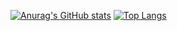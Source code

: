 [![Anurag's GitHub stats](https://github-readme-stats.vercel.app/api?username=Hoyby&show_icons=true&theme=dark)](https://github.com/anuraghazra/github-readme-stats)
[![Top Langs](https://github-readme-stats.vercel.app/api/top-langs/?username=Hoyby&show_icons=true&theme=dark&layout=compact)](https://github.com/anuraghazra/github-readme-stats)

